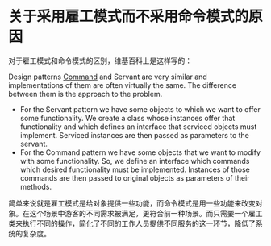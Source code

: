 # 关于采用雇工模式而不采用命令模式的原因

对于雇工模式和命令模式的区别，维基百科上是这样写的：

Design patterns [Command](https://en.wikipedia.org/wiki/Command_pattern) and Servant are very similar and implementations of them are often virtually the same. The difference between them is the approach to the problem.

- For the Servant pattern we have some objects to which we want to offer some functionality. We create a class whose instances offer that functionality and which defines an interface that serviced objects must implement. Serviced instances are then passed as parameters to the servant.
- For the Command pattern we have some objects that we want to modify with some functionality. So, we define an interface which commands which desired functionality must be implemented. Instances of those commands are then passed to original objects as parameters of their methods.

简单来说就是雇工模式是给对象提供一些功能，而命令模式是用一些功能来改变对象。在这个场景中游客的不同需求被满足，更符合前一种场景。而只需要一个雇工类来执行不同的操作，简化了不同的工作人员提供不同服务的这一环节，降低了系统的复杂度。
